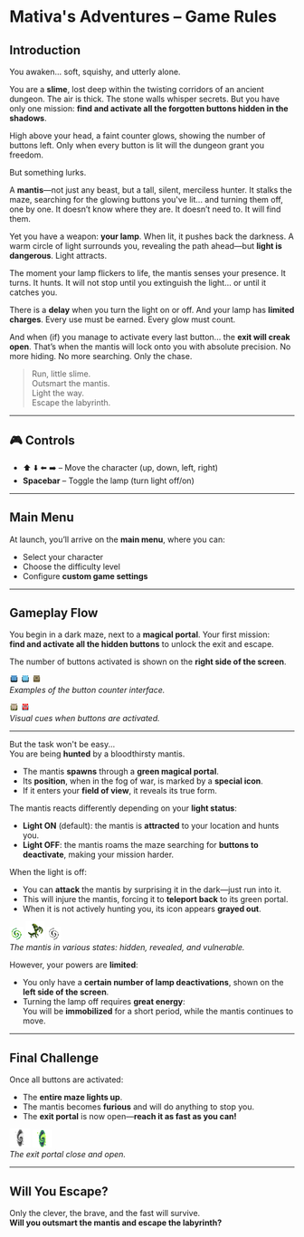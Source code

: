 # Mativa's Adventures – Game Rules

## Introduction

You awaken... soft, squishy, and utterly alone.

You are a **slime**, lost deep within the twisting corridors of an ancient dungeon. The air is thick. The stone walls whisper secrets. But you have only one mission: **find and activate all the forgotten buttons hidden in the shadows**.

High above your head, a faint counter glows, showing the number of buttons left. Only when every button is lit will the dungeon grant you freedom.

But something lurks.

A **mantis**—not just any beast, but a tall, silent, merciless hunter. It stalks the maze, searching for the glowing buttons you've lit... and turning them off, one by one. It doesn’t know where they are. It doesn’t need to. It will find them.

Yet you have a weapon: **your lamp**. When lit, it pushes back the darkness. A warm circle of light surrounds you, revealing the path ahead—but **light is dangerous**. Light attracts.

The moment your lamp flickers to life, the mantis senses your presence. It turns. It hunts. It will not stop until you extinguish the light... or until it catches you.

There is a **delay** when you turn the light on or off. And your lamp has **limited charges**. Every use must be earned. Every glow must count.

And when (if) you manage to activate every last button... the **exit will creak open**. That’s when the mantis will lock onto you with absolute precision. No more hiding. No more searching. Only the chase.

> Run, little slime.  
> Outsmart the mantis.  
> Light the way.  
> Escape the labyrinth.

---

## 🎮 Controls

- ⬆️ ⬇️ ⬅️ ➡️ – Move the character (up, down, left, right)  
- **Spacebar** – Toggle the lamp (turn light off/on)

---

## Main Menu

At launch, you’ll arrive on the **main menu**, where you can:
- Select your character
- Choose the difficulty level
- Configure **custom game settings**

---

## Gameplay Flow

You begin in a dark maze, next to a **magical portal**. Your first mission:  
**find and activate all the hidden buttons** to unlock the exit and escape.

The number of buttons activated is shown on the **right side of the screen**.

![Button counter examples – image 1](img/button_icon.png)
![Button counter examples – image 2](img/button_ice.png)
![Button counter examples – image 3](img/button_sand.png)  
*Examples of the button counter interface.*

![Button counter examples – image 4](img/button_swamp.png)
![Button counter examples – image 5](img/button_water.png)  
*Visual cues when buttons are activated.*

---

But the task won't be easy...  
You are being **hunted** by a bloodthirsty mantis.

- The mantis **spawns** through a **green magical portal**.
- Its **position**, when in the fog of war, is marked by a **special icon**.
- If it enters your **field of view**, it reveals its true form.

The mantis reacts differently depending on your **light status**:

- **Light ON** (default): the mantis is **attracted** to your location and hunts you.
- **Light OFF**: the mantis roams the maze searching for **buttons to deactivate**, making your mission harder.

When the light is off:
- You can **attack** the mantis by surprising it in the dark—just run into it.
- This will injure the mantis, forcing it to **teleport back** to its green portal.
- When it is not actively hunting you, its icon appears **grayed out**.

![Mantis hidden icon](img/monster_icon_hunt.png)
![Mantis revealed](img/monster_walk.png)
![Mantis hidden icon2](img/monster_icon_chill.png)  
*The mantis in various states: hidden, revealed, and vulnerable.*

However, your powers are **limited**:

- You only have a **certain number of lamp deactivations**, shown on the **left side of the screen**.
- Turning the lamp off requires **great energy**:  
  You will be **immobilized** for a short period, while the mantis continues to move.

---

## Final Challenge

Once all buttons are activated:
- The **entire maze lights up**.
- The mantis becomes **furious** and will do anything to stop you.
- The **exit portal** is now open—**reach it as fast as you can!**

![Exit not_activated](img/exit_portal_close.png)
![Exit activated](img/exit_portal.png)  
*The exit portal close and open.*

---

## Will You Escape?

Only the clever, the brave, and the fast will survive.  
**Will you outsmart the mantis and escape the labyrinth?**
